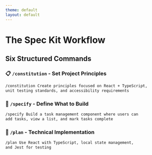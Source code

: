 ```yaml
---
theme: default
layout: default
---
```


# The Spec Kit Workflow
## Six Structured Commands

### 📋 `/constitution` - Set Project Principles
```bash
/constitution Create principles focused on React + TypeScript,
unit testing standards, and accessibility requirements
```

### 🎯 `/specify` - Define What to Build
```bash
/specify Build a task management component where users can
add tasks, view a list, and mark tasks complete
```

### 📝 `/plan` - Technical Implementation
```bash
/plan Use React with TypeScript, local state management,
and Jest for testing
```
